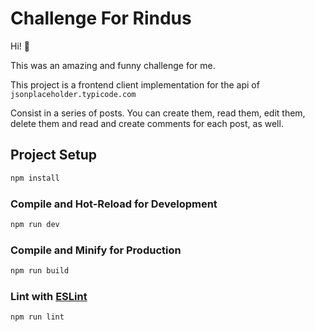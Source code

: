 # Challenge For Rindus

Hi! 👋

This was an amazing and funny challenge for me.

This project is a frontend client implementation for the api of `jsonplaceholder.typicode.com`

Consist in a series of posts. You can create them, read them, edit them, delete them and read and create comments for each post, as well.

## Project Setup

```sh
npm install
```

### Compile and Hot-Reload for Development

```sh
npm run dev
```

### Compile and Minify for Production

```sh
npm run build
```

### Lint with [ESLint](https://eslint.org/)

```sh
npm run lint
```
